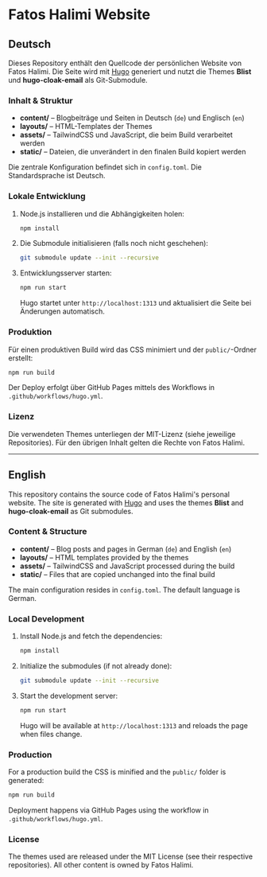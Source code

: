 # Fatos Halimi Website

## Deutsch

Dieses Repository enthält den Quellcode der persönlichen Website von Fatos Halimi. Die Seite wird mit [Hugo](https://gohugo.io/) generiert und nutzt die Themes **Blist** und **hugo-cloak-email** als Git-Submodule.

### Inhalt & Struktur

- **content/** – Blogbeiträge und Seiten in Deutsch (`de`) und Englisch (`en`)
- **layouts/** – HTML-Templates der Themes
- **assets/** – TailwindCSS und JavaScript, die beim Build verarbeitet werden
- **static/** – Dateien, die unverändert in den finalen Build kopiert werden

Die zentrale Konfiguration befindet sich in `config.toml`. Die Standardsprache ist Deutsch.

### Lokale Entwicklung

1. Node.js installieren und die Abhängigkeiten holen:
   ```bash
   npm install
   ```
2. Die Submodule initialisieren (falls noch nicht geschehen):
   ```bash
   git submodule update --init --recursive
   ```
3. Entwicklungsserver starten:
   ```bash
   npm run start
   ```
   Hugo startet unter `http://localhost:1313` und aktualisiert die Seite bei Änderungen automatisch.

### Produktion

Für einen produktiven Build wird das CSS minimiert und der `public/`-Ordner erstellt:

```bash
npm run build
```

Der Deploy erfolgt über GitHub Pages mittels des Workflows in `.github/workflows/hugo.yml`.

### Lizenz

Die verwendeten Themes unterliegen der MIT-Lizenz (siehe jeweilige Repositories). Für den übrigen Inhalt gelten die Rechte von Fatos Halimi.

---

## English

This repository contains the source code of Fatos Halimi's personal website. The site is generated with [Hugo](https://gohugo.io/) and uses the themes **Blist** and **hugo-cloak-email** as Git submodules.

### Content & Structure

- **content/** – Blog posts and pages in German (`de`) and English (`en`)
- **layouts/** – HTML templates provided by the themes
- **assets/** – TailwindCSS and JavaScript processed during the build
- **static/** – Files that are copied unchanged into the final build

The main configuration resides in `config.toml`. The default language is German.

### Local Development

1. Install Node.js and fetch the dependencies:
   ```bash
   npm install
   ```
2. Initialize the submodules (if not already done):
   ```bash
   git submodule update --init --recursive
   ```
3. Start the development server:
   ```bash
   npm run start
   ```
   Hugo will be available at `http://localhost:1313` and reloads the page when files change.

### Production

For a production build the CSS is minified and the `public/` folder is generated:

```bash
npm run build
```

Deployment happens via GitHub Pages using the workflow in `.github/workflows/hugo.yml`.

### License

The themes used are released under the MIT License (see their respective repositories). All other content is owned by Fatos Halimi.
